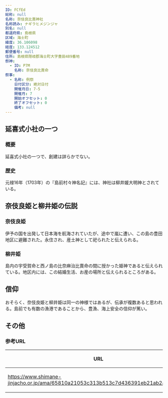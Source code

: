 ```yaml
---
ID: FCfEd
総称: null
名称: 奈伎良比賣神社
名称読み: ナギラヒメジンジャ
別名: null
都道府県: 島根県
区域: 海士町
緯度: 36.106098
経度: 133.124512
郵便番号: null
住所: 島根県隠岐郡海士町大字豊田489番地
祭神:
  - ID: P7M
    名称: 奈伎良比賣命
祭事:
  - 名称: 例祭
    日付区分: 絶対日付
    開催月日: 7-5
    開催月: 7
    開始オフセット: 0
    終了オフセット: 0
    備考: null
---
```


## 延喜式小社の一つ

### 概要

延喜式小社の一つで、創建は詳らかでない。

### 歴史

元禄16年（1703年）の『島前村々神名記』には、神社は柳井媛大明神とされている。

## 奈伎良姫と柳井姫の伝説

### 奈伎良姫

伊予の国を出発して日本海を航海されていたが、途中で嵐に遭い、この島の豊田地区に避難された。永住され、産土神として祀られたと伝えられる。

### 柳井姫

島内の宇受賀命と西ノ島の比奈麻治比賣命の間に授かった姫神であると伝えられている。地区内には、この結婚生活、お産の場所と伝えられるところがある。

## 信仰

おそらく、奈伎良姫と柳井姫は同一の神様ではあるが、伝承が複数あると思われる。島前でも有数の漁港であることから、豊漁、海上安全の信仰が篤い。

## その他

### 参考URL

| URL                                                                                  | 説明   |
| ------------------------------------------------------------------------------------ | ------ |
| https://www.shimane-jinjacho.or.jp/ama/65810a21053c313b513c7d436391eb21ab2aa782.html | 神社庁 |
